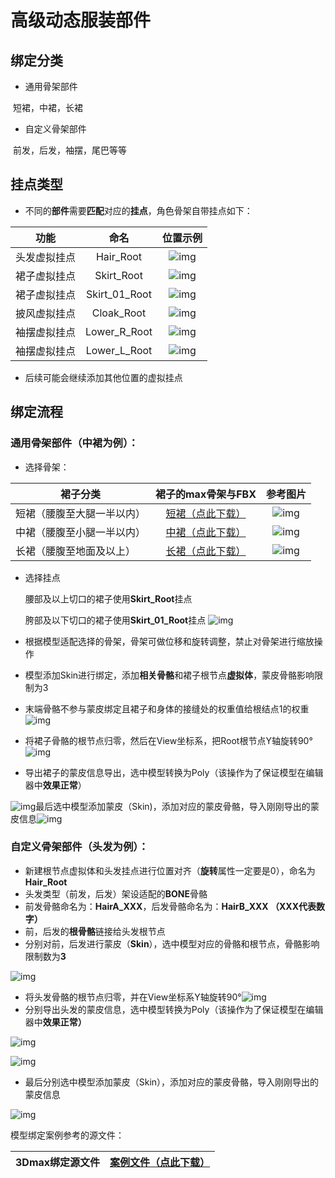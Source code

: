# 高级动态服装部件

## 绑定分类

- 通用骨架部件

​       短裙，中裙，长裙

- 自定义骨架部件

​       前发，后发，袖摆，尾巴等等

## 挂点类型

- 不同的**部件**需要**匹配**对应的**挂点**，角色骨架自带挂点如下：

|   **功能**   |     命名      |                        位置示例                        |
| :----------: | :-----------: | :----------------------------------------------------: |
| 头发虚拟挂点 |   Hair_Root   | ![img](https://arkimg.ark.online/1690956506654-1.png)  |
| 裙子虚拟挂点 |  Skirt_Root   | ![img](https://arkimg.ark.online/1690956538033-4.png)  |
| 裙子虚拟挂点 | Skirt_01_Root | ![img](https://arkimg.ark.online/1690956593897-7.png)  |
| 披风虚拟挂点 |  Cloak_Root   | ![img](https://arkimg.ark.online/1690956634392-10.png) |
| 袖摆虚拟挂点 | Lower_R_Root  | ![img](https://arkimg.ark.online/1690956712033-13.png) |
| 袖摆虚拟挂点 | Lower_L_Root  | ![img](https://arkimg.ark.online/1690956731738-16.png) |

- 后续可能会继续添加其他位置的虚拟挂点

## 绑定流程

### 通用骨架部件（中裙为例）：

- 选择骨架：

| 裙子分类                   |                      裙子的max骨架与FBX                      |                       参考图片                        |
| -------------------------- | :----------------------------------------------------------: | :---------------------------------------------------: |
| 短裙（腰腹至大腿一半以内） | [短裙（点此下载）](https://arkimg.ark.online/%E7%9F%AD%E8%A3%99.zip) | ![img](https://arkimg.ark.online/1690956953578-1.png) |
| 中裙（腰腹至小腿一半以内） | [中裙（点此下载）](https://arkimg.ark.online/%E4%B8%AD%E8%A3%99.zip) | ![img](https://arkimg.ark.online/1690956980572-4.png) |
| 长裙（腰腹至地面及以上）   | [长裙（点此下载）](https://arkimg.ark.online/%E9%95%BF%E8%A3%99.zip) | ![img](https://arkimg.ark.online/1690956997952-7.png) |

- 选择挂点

  腰部及以上切口的裙子使用**Skirt_Root**挂点

  胯部及以下切口的裙子使用**Skirt_01_Root**挂点
![img](https://arkimg.ark.online/1690957160643-10.png)

- 根据模型适配选择的骨架，骨架可做位移和旋转调整，禁止对骨架进行缩放操作
- 模型添加Skin进行绑定，添加**相关骨骼**和裙子根节点**虚拟体**，蒙皮骨骼影响限制为3
- 末端骨骼不参与蒙皮绑定且裙子和身体的接缝处的权重值给根结点1的权重
  ![img](https://arkimg.ark.online/1690957195618-13.png)

- 将裙子骨骼的根节点归零，然后在View坐标系，把Root根节点Y轴旋转90°
  ![img](https://arkimg.ark.online/1690957249760-16.png)

- 导出裙子的蒙皮信息导出，选中模型转换为Poly（该操作为了保证模型在编辑器中**效果正常**）

![img](https://arkimg.ark.online/1690957350945-19.png)最后选中模型添加蒙皮（Skin)，添加对应的蒙皮骨骼，导入刚刚导出的蒙皮信息![img](https://arkimg.ark.online/1690957746322-25.png)

### 自定义骨架部件（头发为例）：

- 新建根节点虚拟体和头发挂点进行位置对齐（**旋转**属性一定要是0），命名为**Hair_Root**
- 头发类型（前发，后发）架设适配的**BONE**骨骼
- 前发骨骼命名为：**HairA_XXX**，后发骨骼命名为：**HairB_XXX （**XXX代表**数字）**
- 前，后发的**根骨骼**链接给头发根节点
- 分别对前，后发进行蒙皮（**Skin**），选中模型对应的骨骼和根节点，骨骼影响限制数为**3**

![img](https://arkimg.ark.online/1690957980962-28-1690958020736-33.png)

- 将头发骨骼的根节点归零，并在View坐标系Y轴旋转90°![img](https://arkimg.ark.online/1690958281968-36.png)
- 分别导出头发的蒙皮信息，选中模型转换为Poly（该操作为了保证模型在编辑器中**效果正常）**

![img](https://arkimg.ark.online/1690958481961-39.png)

![img](https://arkimg.ark.online/1690958958114-45-1690958989963-50.png)

- 最后分别选中模型添加蒙皮（Skin），添加对应的蒙皮骨骼，导入刚刚导出的蒙皮信息

![img](https://arkimg.ark.online/1690960409670-53-1690960431805-58.png)

模型绑定案例参考的源文件：

| 3Dmax绑定源文件 | [案例文件（点此下载）](https://arkimg.ark.online/SK_Girl_0002h47zyd.max) |
| :-------------: | :----------------------------------------------------------: |